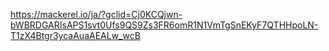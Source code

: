 

https://mackerel.io/ja/?gclid=Cj0KCQjwn-bWBRDGARIsAPS1svt0Ufs9QS9Zs3FR6omR1N1VmTgSnEKyF7QTHHpoLN-T1zX4Btgr3ycaAuaAEALw_wcB
